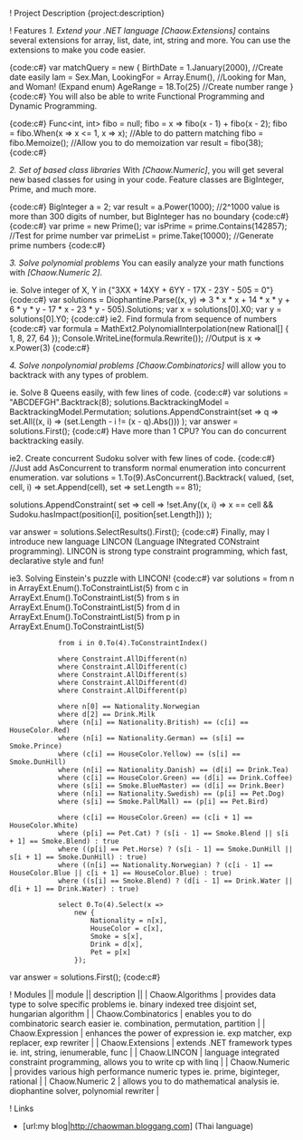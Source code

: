 ! Project Description
{project:description}

! Features
*1. Extend your .NET language*
*[Chaow.Extensions]* contains several extensions for array, list, date, int, string and more.
You can use the extensions to make you code easier.

{code:c#}
var matchQuery = new {
    BirthDate = 1.January(2000),    //Create date easily
    Iam = Sex.Man,
    LookingFor = Array.Enum<Sex>(), //Looking for Man, and Woman! (Expand enum)
    AgeRange = 18.To(25)            //Create number range
}
{code:c#}
You will also be able to write Functional Programming and Dynamic Programming.

{code:c#}
Func<int, int> fibo = null;
fibo = x => fibo(x - 1) + fibo(x - 2);
fibo = fibo.When(x => x <= 1, x => x); //Able to do pattern matching
fibo = fibo.Memoize();                 //Allow you to do memoization
var result = fibo(38);
{code:c#}

*2. Set of based class libraries*
With *[Chaow.Numeric]*, you will get several new based classes for using in your code.
Feature classes are BigInteger, Prime, and much more.

{code:c#}
BigInteger a = 2;
var result = a.Power(1000);      //2^1000 value is more than 300 digits of number, but BigInteger has no boundary
{code:c#}
{code:c#}
var prime = new Prime();
var isPrime = prime.Contains(142857); //Test for prime number
var primeList = prime.Take(10000);    //Generate prime numbers
{code:c#}

*3. Solve polynomial problems*
You can easily analyze your math functions with *[Chaow.Numeric 2]*.

ie. Solve integer of X, Y in {"3XX + 14XY + 6YY - 17X - 23Y - 505 = 0"}
{code:c#}
var solutions = Diophantine.Parse((x, y) => 3 * x * x + 14 * x * y + 6 * y * y - 17 * x - 23 * y - 505).Solutions;
var x = solutions[0].X0;
var y = solutions[0].Y0;
{code:c#}
ie2. Find formula from sequence of numbers
{code:c#}
var formula = MathExt2.PolynomialInterpolation(new Rational[] { 1, 8, 27, 64 });
Console.WriteLine(formula.Rewrite());
//Output is x => x.Power(3)
{code:c#}

*4. Solve nonpolynomial problems*
*[Chaow.Combinatorics]* will allow you to backtrack with any types of problem.

ie. Solve 8 Queens easily, with few lines of code.
{code:c#}
var solutions = "ABCDEFGH".Backtrack(8);
solutions.BacktrackingModel = BacktrackingModel.Permutation;
solutions.AppendConstraint(set => q =>
    set.All((x, i) => (set.Length - i != (x - q).Abs()))
);
var answer = solutions.First();
{code:c#}
Have more than 1 CPU? You can do concurrent backtracking easily.

ie2. Create concurrent Sudoku solver with few lines of code.
{code:c#}
//Just add AsConcurrent to transform normal enumeration into concurrent enumeration.
var solutions = 1.To(9).AsConcurrent().Backtrack(
    valued,
    (set, cell, i) => set.Append(cell),
    set => set.Length == 81);

solutions.AppendConstraint(
    set => cell => !set.Any((x, i) => x == cell && Sudoku.hasImpact(position[i], position[set.Length]))
);

var answer = solutions.SelectResults().First();
{code:c#}
Finally, may I introduce new language LINCON (Language INtegrated CONstraint programming).
LINCON is strong type constraint programming, which fast, declarative style and fun!

ie3. Solving Einstein's puzzle with LINCON!
{code:c#}
var solutions = from n in ArrayExt.Enum<Nationality>().ToConstraintList(5)
                from c in ArrayExt.Enum<HouseColor>().ToConstraintList(5)
                from s in ArrayExt.Enum<Smoke>().ToConstraintList(5)
                from d in ArrayExt.Enum<Drink>().ToConstraintList(5)
                from p in ArrayExt.Enum<Pet>().ToConstraintList(5)

                from i in 0.To(4).ToConstraintIndex()

                where Constraint.AllDifferent(n)
                where Constraint.AllDifferent(c)
                where Constraint.AllDifferent(s)
                where Constraint.AllDifferent(d)
                where Constraint.AllDifferent(p)

                where n[0] == Nationality.Norwegian
                where d[2] == Drink.Milk
                where (n[i] == Nationality.British) == (c[i] == HouseColor.Red)
                where (n[i] == Nationality.German) == (s[i] == Smoke.Prince)
                where (c[i] == HouseColor.Yellow) == (s[i] == Smoke.DunHill)
                where (n[i] == Nationality.Danish) == (d[i] == Drink.Tea)
                where (c[i] == HouseColor.Green) == (d[i] == Drink.Coffee)
                where (s[i] == Smoke.BlueMaster) == (d[i] == Drink.Beer)
                where (n[i] == Nationality.Swedish) == (p[i] == Pet.Dog)
                where (s[i] == Smoke.PallMall) == (p[i] == Pet.Bird)

                where (c[i] == HouseColor.Green) == (c[i + 1] == HouseColor.White)
                where (p[i] == Pet.Cat) ? (s[i - 1] == Smoke.Blend || s[i + 1] == Smoke.Blend) : true
                where ((p[i] == Pet.Horse) ? (s[i - 1] == Smoke.DunHill || s[i + 1] == Smoke.DunHill) : true)
                where ((n[i] == Nationality.Norwegian) ? (c[i - 1] == HouseColor.Blue || c[i + 1] == HouseColor.Blue) : true) 
                where ((s[i] == Smoke.Blend) ? (d[i - 1] == Drink.Water || d[i + 1] == Drink.Water) : true) 

                select 0.To(4).Select(x =>
                    new {
                        Nationality = n[x],
                        HouseColor = c[x],
                        Smoke = s[x],
                        Drink = d[x],
                        Pet = p[x]
                    });
var answer = solutions.First();
{code:c#}

! Modules
|| module || description ||
| Chaow.Algorithms | provides data type to solve specific problems ie. binary indexed tree disjoint set, hungarian algorithm |
| Chaow.Combinatorics | enables you to do combinatoric search easier ie. combination, permutation, partition |
| Chaow.Expression | enhances the power of expression ie. exp matcher, exp replacer, exp rewriter |
| Chaow.Extensions | extends .NET framework types ie. int, string, ienumerable, func |
| Chaow.LINCON | language integrated constraint programming, allows you to write cp with linq |
| Chaow.Numeric | provides various high performance numeric types ie. prime, biginteger, rational |
| Chaow.Numeric 2 | allows you to do mathematical analysis ie. diophantine solver, polynomial rewriter |

! Links
- [url:my blog|http://chaowman.bloggang.com] (Thai language)
